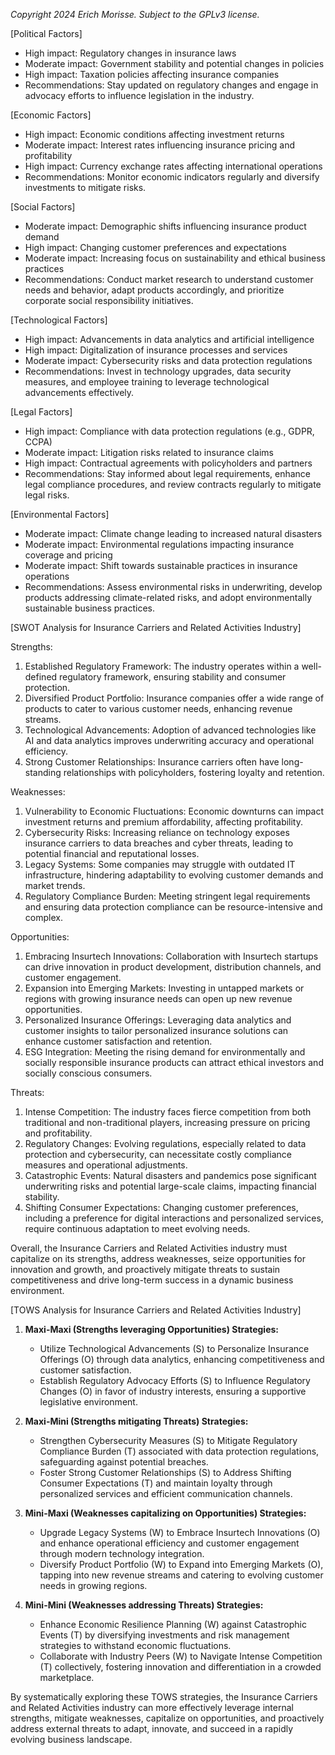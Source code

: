 *Copyright 2024 Erich Morisse.  Subject to the GPLv3 license.*


[Political Factors]
- High impact: Regulatory changes in insurance laws
- Moderate impact: Government stability and potential changes in policies
- High impact: Taxation policies affecting insurance companies
- Recommendations: Stay updated on regulatory changes and engage in advocacy efforts to influence legislation in the industry.

[Economic Factors]
- High impact: Economic conditions affecting investment returns
- Moderate impact: Interest rates influencing insurance pricing and profitability
- High impact: Currency exchange rates affecting international operations
- Recommendations: Monitor economic indicators regularly and diversify investments to mitigate risks.

[Social Factors]
- Moderate impact: Demographic shifts influencing insurance product demand
- High impact: Changing customer preferences and expectations
- Moderate impact: Increasing focus on sustainability and ethical business practices
- Recommendations: Conduct market research to understand customer needs and behavior, adapt products accordingly, and prioritize corporate social responsibility initiatives.

[Technological Factors]
- High impact: Advancements in data analytics and artificial intelligence
- High impact: Digitalization of insurance processes and services
- Moderate impact: Cybersecurity risks and data protection regulations
- Recommendations: Invest in technology upgrades, data security measures, and employee training to leverage technological advancements effectively.

[Legal Factors]
- High impact: Compliance with data protection regulations (e.g., GDPR, CCPA)
- Moderate impact: Litigation risks related to insurance claims
- High impact: Contractual agreements with policyholders and partners
- Recommendations: Stay informed about legal requirements, enhance legal compliance procedures, and review contracts regularly to mitigate legal risks.

[Environmental Factors]
- Moderate impact: Climate change leading to increased natural disasters
- Moderate impact: Environmental regulations impacting insurance coverage and pricing
- Moderate impact: Shift towards sustainable practices in insurance operations
- Recommendations: Assess environmental risks in underwriting, develop products addressing climate-related risks, and adopt environmentally sustainable business practices.

[SWOT Analysis for Insurance Carriers and Related Activities Industry]

Strengths:
1. Established Regulatory Framework: The industry operates within a well-defined regulatory framework, ensuring stability and consumer protection.
2. Diversified Product Portfolio: Insurance companies offer a wide range of products to cater to various customer needs, enhancing revenue streams.
3. Technological Advancements: Adoption of advanced technologies like AI and data analytics improves underwriting accuracy and operational efficiency.
4. Strong Customer Relationships: Insurance carriers often have long-standing relationships with policyholders, fostering loyalty and retention.

Weaknesses:
1. Vulnerability to Economic Fluctuations: Economic downturns can impact investment returns and premium affordability, affecting profitability.
2. Cybersecurity Risks: Increasing reliance on technology exposes insurance carriers to data breaches and cyber threats, leading to potential financial and reputational losses.
3. Legacy Systems: Some companies may struggle with outdated IT infrastructure, hindering adaptability to evolving customer demands and market trends.
4. Regulatory Compliance Burden: Meeting stringent legal requirements and ensuring data protection compliance can be resource-intensive and complex.

Opportunities:
1. Embracing Insurtech Innovations: Collaboration with Insurtech startups can drive innovation in product development, distribution channels, and customer engagement.
2. Expansion into Emerging Markets: Investing in untapped markets or regions with growing insurance needs can open up new revenue opportunities.
3. Personalized Insurance Offerings: Leveraging data analytics and customer insights to tailor personalized insurance solutions can enhance customer satisfaction and retention.
4. ESG Integration: Meeting the rising demand for environmentally and socially responsible insurance products can attract ethical investors and socially conscious consumers.

Threats:
1. Intense Competition: The industry faces fierce competition from both traditional and non-traditional players, increasing pressure on pricing and profitability.
2. Regulatory Changes: Evolving regulations, especially related to data protection and cybersecurity, can necessitate costly compliance measures and operational adjustments.
3. Catastrophic Events: Natural disasters and pandemics pose significant underwriting risks and potential large-scale claims, impacting financial stability.
4. Shifting Consumer Expectations: Changing customer preferences, including a preference for digital interactions and personalized services, require continuous adaptation to meet evolving needs.

Overall, the Insurance Carriers and Related Activities industry must capitalize on its strengths, address weaknesses, seize opportunities for innovation and growth, and proactively mitigate threats to sustain competitiveness and drive long-term success in a dynamic business environment.

[TOWS Analysis for Insurance Carriers and Related Activities Industry]

1. **Maxi-Maxi (Strengths leveraging Opportunities) Strategies:**
   - Utilize Technological Advancements (S) to Personalize Insurance Offerings (O) through data analytics, enhancing competitiveness and customer satisfaction.
   - Establish Regulatory Advocacy Efforts (S) to Influence Regulatory Changes (O) in favor of industry interests, ensuring a supportive legislative environment.

2. **Maxi-Mini (Strengths mitigating Threats) Strategies:**
   - Strengthen Cybersecurity Measures (S) to Mitigate Regulatory Compliance Burden (T) associated with data protection regulations, safeguarding against potential breaches.
   - Foster Strong Customer Relationships (S) to Address Shifting Consumer Expectations (T) and maintain loyalty through personalized services and efficient communication channels.

3. **Mini-Maxi (Weaknesses capitalizing on Opportunities) Strategies:**
   - Upgrade Legacy Systems (W) to Embrace Insurtech Innovations (O) and enhance operational efficiency and customer engagement through modern technology integration.
   - Diversify Product Portfolio (W) to Expand into Emerging Markets (O), tapping into new revenue streams and catering to evolving customer needs in growing regions.

4. **Mini-Mini (Weaknesses addressing Threats) Strategies:**
   - Enhance Economic Resilience Planning (W) against Catastrophic Events (T) by diversifying investments and risk management strategies to withstand economic fluctuations.
   - Collaborate with Industry Peers (W) to Navigate Intense Competition (T) collectively, fostering innovation and differentiation in a crowded marketplace.

By systematically exploring these TOWS strategies, the Insurance Carriers and Related Activities industry can more effectively leverage internal strengths, mitigate weaknesses, capitalize on opportunities, and proactively address external threats to adapt, innovate, and succeed in a rapidly evolving business landscape.

